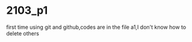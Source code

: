 # 2103_p1
first time using git and github,codes are in the file a1,I don't know how to delete others
